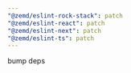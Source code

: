 ```yaml
---
"@zemd/eslint-rock-stack": patch
"@zemd/eslint-react": patch
"@zemd/eslint-next": patch
"@zemd/eslint-ts": patch
---
```


bump deps
